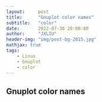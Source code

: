 ```yaml
---
layout:     post
title:      "Gnuplot color names"
subtitle:   "color"
date:       2022-07-30 20:00:00
author:     "JXLIU"
header-img: "img/post-bg-2015.jpg"
mathjax: true
tags:
    - Linux
    - Gnuplot
    - color
---
```


## Gnuplot color names
